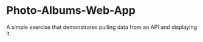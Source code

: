 # Photo-Albums-Web-App
A simple exercise that demonstrates pulling data from an API and displaying it.
